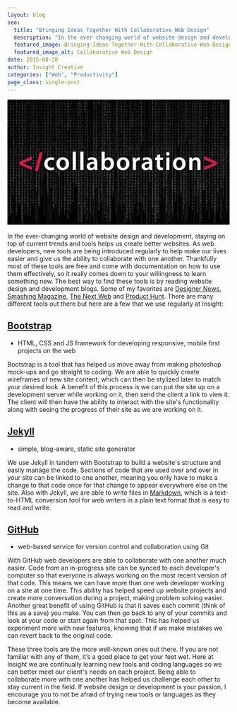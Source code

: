```yaml
---
layout: blog
seo:
  title: "Bringing Ideas Together With Collaborative Web Design"
  description: "In the ever-changing world of website design and development, staying on top of current trends and tools helps us create better websites."
  featured_image: Bringing-Ideas-Together-With-Collaborative-Web-Design.jpg
  featured_image_alt: Collaborative Web Design
date: 2015-08-20
author: Insight Creative
categories: ["Web", "Productivity"]
page_class: single-post
---
```


![Collaborative Web Design](Bringing-Ideas-Together-With-Collaborative-Web-Design.jpg)

In the ever-changing world of website design and development, staying on top of current trends and tools helps us create better websites. As web developers, new tools are being introduced regularly to help make our lives easier and give us the ability to collaborate with one another. Thankfully most of these tools are free and come with documentation on how to use them effectively, so it really comes down to your willingness to learn something new. The best way to find these tools is by reading website design and development blogs. Some of my favorites are <a href="https://www.designernews.co" target="_blank" rel="noopener noreferrer">Designer News</a>, <a href="http://www.smashingmagazine.com" target="_blank" rel="noopener noreferrer">Smashing Magazine</a>, <a href="http://thenextweb.com" target="_blank" rel="noopener noreferrer">The Next Web</a> and <a href="http://www.producthunt.com" target="_blank" rel="noopener noreferrer">Product Hunt</a>. There are many different tools out there but here are a few that we use regularly at Insight:

## <a href="http://getbootstrap.com" target="_blank" rel="noopener noreferrer">Bootstrap</a>

- HTML, CSS and JS framework for developing responsive, mobile first projects on the web

Bootstrap is a tool that has helped us move away from making photoshop mock-ups and go straight to coding. We are able to quickly create wireframes of new site content, which can then be stylized later to match your desired look. A benefit of this process is we can put the site up on a development server while working on it, then send the client a link to view it. The client will then have the ability to interact with the site's functionality along with seeing the progress of their site as we are working on it.

## <a href="http://jekyllrb.com" target="_blank" rel="noopener noreferrer">Jekyll</a>

- simple, blog-aware, static site generator

We use Jekyll in tandem with Bootstrap to build a website's structure and easily manage the code. Sections of code that are used over and over in your site can be linked to one another, meaning you only have to make a change to that code once for that change to appear everywhere else on the site. Also with Jekyll, we are able to write files in <a href="http://daringfireball.net/projects/markdown/" target="_blank" rel="noopener noreferrer">Markdown</a>, which is a text-to-HTML conversion tool for web writers in a plain text format that is easy to read and write.

## <a href="https://github.com" target="_blank" rel="noopener noreferrer">GitHub</a>

- web-based service for version control and collaboration using Git

With GitHub web developers are able to collaborate with one another much easier. Code from an in-progress site can be synced to each developer's computer so that everyone is always working on the most recent version of that code. This means we can have more than one web developer working on a site at one time. This ability has helped speed up website projects and create more conversation during a project, making problem solving easier. Another great benefit of using GitHub is that it saves each commit (think of this as a save) you make. You can then go back to any of your commits and look at your code or start again from that spot. This has helped us experiment more with new features, knowing that if we make mistakes we can revert back to the original code.

These three tools are the more well-known ones out there. If you are not familiar with any of them, it’s a good place to get your feet wet. Here at Insight we are continually learning new tools and coding languages so we can better meet our client's needs on each project. Being able to collaborate more with one another has helped us challenge each other to stay current in the field. If website design or development is your passion, I encourage you to not be afraid of trying new tools or languages as they become available.
